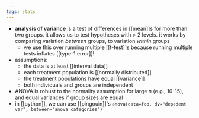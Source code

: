 ```yaml
---
tags: stats
---
```


- **analysis of variance** is a test of differences in [[mean]]s for more than two groups. it allows us to test hypotheses with > 2 levels. it works by comparing variation _between_ groups, to variation _within_ groups
	- we use this over running multiple [[t-test]]s because running multiple tests inflates [[type-1 error]]!
- assumptions:
	- the data is at least [[interval data]]
	- each treatment population is [[normally distributed]]
	- the treatment populations have equal [[variance]]
	- both individuals and groups are independent
- ANOVA is robust to the normality assumption for large $n$ (e.g., 10-15), and equal variances if group sizes are equal
- in [[python]], we can use [[pingouin]]'s `anova(data=foo, dv="depedent var", between="anova categories")`